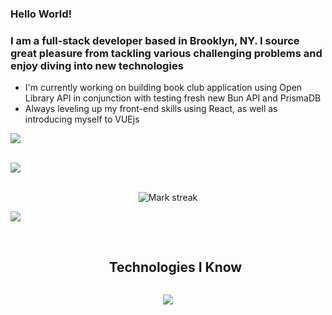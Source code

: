 ### Hello World!

<div id="about-me-section">
 
### I am a full-stack developer based in Brooklyn, NY. I source great pleasure from tackling various challenging problems and enjoy diving into new technologies 
</div>

<ul id="currently-working-on">
 <li>
   I'm currently working on building book club application using Open Library API in conjunction with testing fresh new Bun API and PrismaDB
 </li>
 <li>
   Always leveling up my front-end skills using React, as well as introducing myself to VUEjs
 </li>
</ul>
<img src="https://user-images.githubusercontent.com/73097560/115834477-dbab4500-a447-11eb-908a-139a6edaec5c.gif"><br><br>


 <img scr="https://64.media.tumblr.com/fecffac2843f4ff54091f583d05b8bd2/tumblr_n7f0bwBqa61shpedgo1_640.gifv"/>

<img src="https://i.gifer.com/Ozf.gif" /><br><br>



<a target="_blank" align="center">
<!--   <img align="right" top="500" height="300" width="400" alt="GIF" src="https://media.tenor.com/D609Ay5PK5QAAAAj/skill-issue-coding.gif"> -->
</a>
<div align="center">
  <img  title="🔥 Get streak stats for your profile at git.io/streak-stats" alt="Mark streak" src="https://github-readme-streak-stats.herokuapp.com/?user=anastasialukavsky&theme=dark&hide_border=false" /> 
</div>


<!--h1 without bottom border-->
<img src="https://user-images.githubusercontent.com/73097560/115834477-dbab4500-a447-11eb-908a-139a6edaec5c.gif"><br><br>
<div id="user-content-toc">
  <ul align="center">
    <summary><h2 style="display: inline-block">Technologies I Know</h2></summary>
  </ul>
</div>
<!--tech stack icons-->
<p align="center">
  <a href="https://skillicons.dev">
    <img src="https://skillicons.dev/icons?i=git,html,css,js,ts,express,nodejs,figma,postgres,sequelize,mongodb,prisma,nginx,docker,postman,vite,webpack,workers,react,redux,tailwind,threejs,electron,blender,figma,vscode" />
  </a>
</p>


<div align="center">

<a href="https://github.com/anastasialukavsky/">
<!--  <img src=https://github-readme-stats.vercel.app/api/wakatime?username=anastasialukavsky/> -->
<!--   <img src="https://github-readme-stats.vercel.app/api/top-langs?username=anastasialukavsky&show_icons=true&locale=en&layout=compact&line_height=20&title_color=7A7ADB&icon_color=2234AE&text_color=D3D3D3&bg_color=0,000000,130F40" width="375"  alt="anastasialukavsky"/> -->

</a>
</div>

<!--
**anastasialukavsky/anastasialukavsky** is a ✨ _special_ ✨ repository because its `README.md` (this file) appears on your GitHub profile.

Here are some ideas to get you started:

- 🔭 I’m currently working on ...
- 🌱 I’m currently learning ...
- 👯 I’m looking to collaborate on ...
- 🤔 I’m looking for help with ...
- 💬 Ask me about ...
- 📫 How to reach me: ...
- 😄 Pronouns: ...
- ⚡ Fun fact: ...
-->
